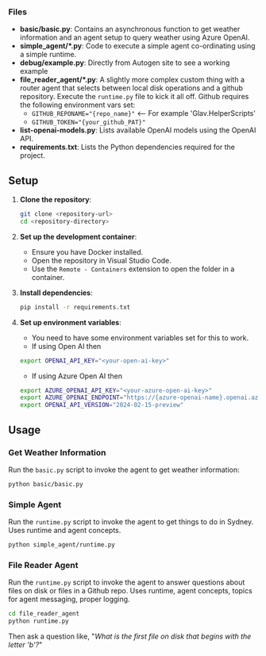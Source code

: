 
### Files

- **basic/basic.py**: Contains an asynchronous function to get weather information and an agent setup to query weather using Azure OpenAI.
- **simple_agent/*.py**: Code to execute a simple agent co-ordinating using a simple runtime.
- **debug/example.py**: Directly from Autogen site to see a working example
- **file_reader_agent/*.py**: A slightly more complex custom thing with a router agent that selects between local disk operations and a github repository. Execute the `runtime.py` file to kick it all off. Github requires the following environment vars set:
  - `GITHUB_REPONAME="{repo_name}"`  <-- For example 'Glav.HelperScripts'
  - `GITHUB_TOKEN="{your_github_PAT}"`
- **list-openai-models.py**: Lists available OpenAI models using the OpenAI API.
- **requirements.txt**: Lists the Python dependencies required for the project.

## Setup

1. **Clone the repository**:
    ```sh
    git clone <repository-url>
    cd <repository-directory>
    ```

2. **Set up the development container**:
    - Ensure you have Docker installed.
    - Open the repository in Visual Studio Code.
    - Use the `Remote - Containers` extension to open the folder in a container.

3. **Install dependencies**:
    ```sh
    pip install -r requirements.txt
    ```

4. **Set up environment variables**:
    - You need to have some environment variables set for this to work.
    - If using Open AI then
    ```sh
    export OPENAI_API_KEY="<your-open-ai-key>"
    ```
    - If using Azure Open AI then
    ```sh
    export AZURE_OPENAI_API_KEY="<your-azure-open-ai-key>"
    export AZURE_OPENAI_ENDPOINT="https://{azure-openai-name}.openai.azure.com"
    export OPENAI_API_VERSION="2024-02-15-preview"
    ```

## Usage

### Get Weather Information

Run the `basic.py` script to invoke the agent to get weather information:

```sh
python basic/basic.py
```

### Simple Agent
Run the `runtime.py` script to invoke the agent to get things to do in Sydney.
Uses runtime and agent concepts.

```sh
python simple_agent/runtime.py
```

### File Reader Agent
Run the `runtime.py` script to invoke the agent to answer questions about files on disk or files in a Github repo.
Uses runtime, agent concepts, topics for agent messaging, proper logging.

```sh
cd file_reader_agent
python runtime.py
```
Then ask a question like, "*What is the first file on disk that begins with the letter 'b'?*"


